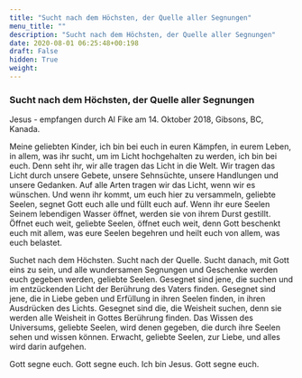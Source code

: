 ```yaml
---
title: "Sucht nach dem Höchsten, der Quelle aller Segnungen"
menu_title: ""
description: "Sucht nach dem Höchsten, der Quelle aller Segnungen"
date: 2020-08-01 06:25:48+00:198
draft: False
hidden: True
weight:
---
```

### Sucht nach dem Höchsten, der Quelle aller Segnungen

Jesus - empfangen durch Al Fike am 14. Oktober 2018, Gibsons, BC, Kanada.

Meine geliebten Kinder, ich bin bei euch in euren Kämpfen, in eurem Leben, in allem, was ihr sucht, um im Licht hochgehalten zu werden, ich bin bei euch. Denn seht ihr, wir alle tragen das Licht in die Welt. Wir tragen das Licht durch unsere Gebete, unsere Sehnsüchte, unsere Handlungen und unsere Gedanken. Auf alle Arten tragen wir das Licht, wenn wir es wünschen. Und wenn ihr kommt, um euch hier zu versammeln, geliebte Seelen, segnet Gott euch alle und füllt euch auf. Wenn ihr eure Seelen Seinem lebendigen Wasser öffnet, werden sie von ihrem Durst gestillt. Öffnet euch weit, geliebte Seelen, öffnet euch weit, denn Gott beschenkt euch mit allem, was eure Seelen begehren und heilt euch von allem, was euch belastet.

Suchet nach dem Höchsten. Sucht nach der Quelle. Sucht danach, mit Gott eins zu sein, und alle wundersamen Segnungen und Geschenke werden euch gegeben werden, geliebte Seelen. Gesegnet sind jene, die suchen und im entzückenden Licht der Berührung des Vaters finden. Gesegnet sind jene, die in Liebe geben und Erfüllung in ihren Seelen finden, in ihren Ausdrücken des Lichts. Gesegnet sind die, die Weisheit suchen, denn sie werden alle Weisheit in Gottes Berührung finden. Das Wissen des Universums, geliebte Seelen, wird denen gegeben, die durch ihre Seelen sehen und wissen können. Erwacht, geliebte Seelen, zur Liebe, und alles wird darin aufgehen.

Gott segne euch. Gott segne euch. Ich bin Jesus. Gott segne euch.

